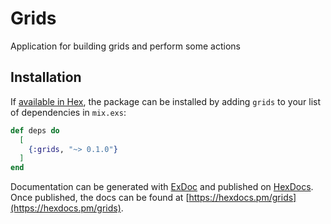 # Grids

Application for building grids and perform some actions

## Installation

If [available in Hex](https://hex.pm/docs/publish), the package can be installed
by adding `grids` to your list of dependencies in `mix.exs`:

```elixir
def deps do
  [
    {:grids, "~> 0.1.0"}
  ]
end
```

Documentation can be generated with [ExDoc](https://github.com/elixir-lang/ex_doc)
and published on [HexDocs](https://hexdocs.pm). Once published, the docs can
be found at [https://hexdocs.pm/grids](https://hexdocs.pm/grids).

